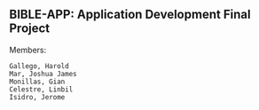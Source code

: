 ## BIBLE-APP: Application Development Final Project

Members:
```
Gallego, Harold
Mar, Joshua James
Monillas, Gian
Celestre, Linbil
Isidro, Jerome
